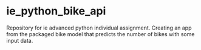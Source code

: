 # ie_python_bike_api
Repository for ie advanced python individual assignment. Creating an app from the packaged bike model that predicts the number of bikes with some input data.

